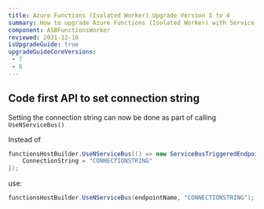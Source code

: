 ```yaml
---
title: Azure Functions (Isolated Worker) Upgrade Version 3 to 4
summary: How to upgrade Azure Functions (Isolated Worker) with Service Bus from version 3 to 4
component: ASBFunctionsWorker
reviewed: 2021-12-16
isUpgradeGuide: true
upgradeGuideCoreVersions:
 - 7
 - 8
---
```


## Code first API to set connection string

Setting the connection string can now be done as part of calling `UseNServiceBus()`

Instead of

```csharp
functionsHostBuilder.UseNServiceBus(() => new ServiceBusTriggeredEndpointConfiguration(endpointName){
    ConnectionString = "CONNECTIONSTRING"
});
```

use:

```csharp
functionsHostBuilder.UseNServiceBus(endpointName, "CONNECTIONSTRING");
```
